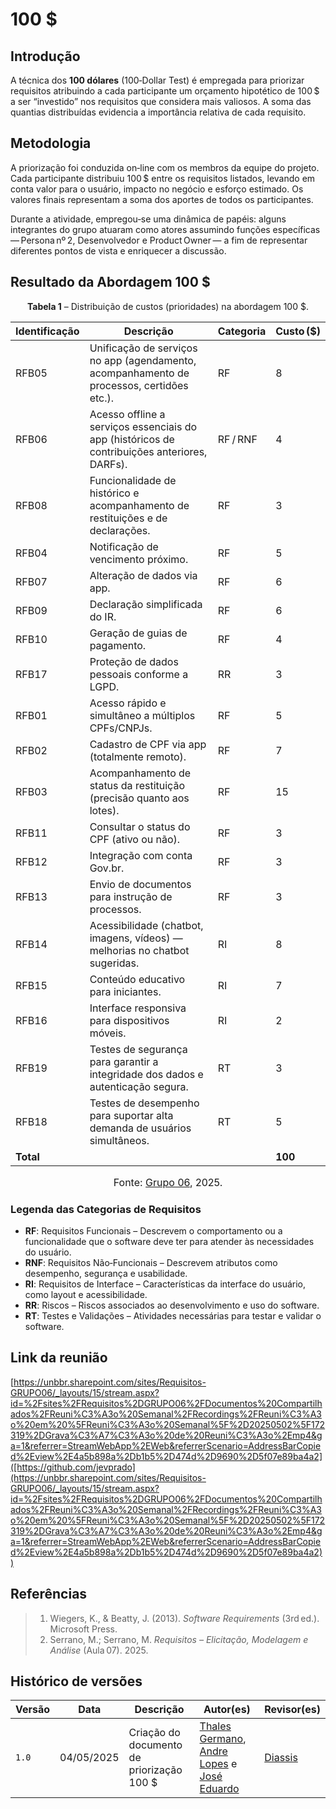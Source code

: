 # 100 $

## Introdução  
A técnica dos **100 dólares** (100‑Dollar Test) é empregada para priorizar requisitos atribuindo a cada participante um orçamento hipotético de 100 $ a ser “investido” nos requisitos que considera mais valiosos. A soma das quantias distribuídas evidencia a importância relativa de cada requisito.

## Metodologia  
A priorização foi conduzida on‑line com os membros da equipe do projeto. Cada participante distribuiu 100 $ entre os requisitos listados, levando em conta valor para o usuário, impacto no negócio e esforço estimado. Os valores finais representam a soma dos aportes de todos os participantes.

Durante a atividade, empregou‑se uma dinâmica de papéis: alguns integrantes do grupo atuaram como atores assumindo funções específicas — Persona nº 2, Desenvolvedor e Product Owner — a fim de representar diferentes pontos de vista e enriquecer a discussão.

## Resultado da Abordagem 100 $

<p style="text-align: center"><b>Tabela 1</b> – Distribuição de custos (prioridades) na abordagem 100 $.</p>

| Identificação | Descrição                                                                                                                        | Categoria | Custo ($) |
|---------------|----------------------------------------------------------------------------------------------------------------------------------|-----------|-----------|
| RFB05 | Unificação de serviços no app (agendamento, acompanhamento de processos, certidões etc.). | RF | 8 |
| RFB06 | Acesso offline a serviços essenciais do app (históricos de contribuições anteriores, DARFs). | RF / RNF | 4 |
| RFB08 | Funcionalidade de histórico e acompanhamento de restituições e de declarações. | RF | 3 |
| RFB04 | Notificação de vencimento próximo. | RF | 5 |
| RFB07 | Alteração de dados via app. | RF | 6 |
| RFB09 | Declaração simplificada do IR. | RF | 6 |
| RFB10 | Geração de guias de pagamento. | RF | 4 |
| RFB17 | Proteção de dados pessoais conforme a LGPD. | RR | 3 |
| RFB01 | Acesso rápido e simultâneo a múltiplos CPFs/CNPJs. | RF | 5 |
| RFB02 | Cadastro de CPF via app (totalmente remoto). | RF | 7 |
| RFB03 | Acompanhamento de status da restituição (precisão quanto aos lotes). | RF | 15 |
| RFB11 | Consultar o status do CPF (ativo ou não). | RF | 3 |
| RFB12 | Integração com conta Gov.br. | RF | 3 |
| RFB13 | Envio de documentos para instrução de processos. | RF | 3 |
| RFB14 | Acessibilidade (chatbot, imagens, vídeos) — melhorias no chatbot sugeridas. | RI | 8 |
| RFB15 | Conteúdo educativo para iniciantes. | RI | 7 |
| RFB16 | Interface responsiva para dispositivos móveis. | RI | 2 |
| RFB19 | Testes de segurança para garantir a integridade dos dados e autenticação segura. | RT | 3 |
| RFB18 | Testes de desempenho para suportar alta demanda de usuários simultâneos. | RT | 5 |
| **Total** |  |  | **100** |


<font size="3"><p style="text-align: center">Fonte: [Grupo 06](https://requisitos-de-software.github.io/2025.1-ReceitaFederal/#membros-da-equipe), 2025.</p></font>

### Legenda das Categorias de Requisitos
- **RF**: Requisitos Funcionais – Descrevem o comportamento ou a funcionalidade que o software deve ter para atender às necessidades do usuário.  
- **RNF**: Requisitos Não‑Funcionais – Descrevem atributos como desempenho, segurança e usabilidade.  
- **RI**: Requisitos de Interface – Características da interface do usuário, como layout e acessibilidade.  
- **RR**: Riscos – Riscos associados ao desenvolvimento e uso do software.  
- **RT**: Testes e Validações – Atividades necessárias para testar e validar o software.

## Link da reunião 
[https://unbbr.sharepoint.com/sites/Requisitos-GRUPO06/_layouts/15/stream.aspx?id=%2Fsites%2FRequisitos%2DGRUPO06%2FDocumentos%20Compartilhados%2FReuni%C3%A3o%20Semanal%2FRecordings%2FReuni%C3%A3o%20em%20%5FReuni%C3%A3o%20Semanal%5F%2D20250502%5F172319%2DGrava%C3%A7%C3%A3o%20de%20Reuni%C3%A3o%2Emp4&ga=1&referrer=StreamWebApp%2EWeb&referrerScenario=AddressBarCopied%2Eview%2E4a5b898a%2Db1b5%2D474d%2D9690%2D5f07e89ba4a2]([https://github.com/jevprado](https://unbbr.sharepoint.com/sites/Requisitos-GRUPO06/_layouts/15/stream.aspx?id=%2Fsites%2FRequisitos%2DGRUPO06%2FDocumentos%20Compartilhados%2FReuni%C3%A3o%20Semanal%2FRecordings%2FReuni%C3%A3o%20em%20%5FReuni%C3%A3o%20Semanal%5F%2D20250502%5F172319%2DGrava%C3%A7%C3%A3o%20de%20Reuni%C3%A3o%2Emp4&ga=1&referrer=StreamWebApp%2EWeb&referrerScenario=AddressBarCopied%2Eview%2E4a5b898a%2Db1b5%2D474d%2D9690%2D5f07e89ba4a2))

## Referências  

> 1. Wiegers, K., & Beatty, J. (2013). *Software Requirements* (3rd ed.). Microsoft Press.  
> 2. Serrano, M.; Serrano, M. *Requisitos – Elicitação, Modelagem e Análise* (Aula 07). 2025.  

## Histórico de versões

Versão | Data | Descrição | Autor(es) | Revisor(es)
-------|------|-----------|-----------|------------
`1.0` | 04/05/2025 | Criação do documento de priorização 100 $ | [Thales Germano](https://github.com/thalesgvl), [Andre Lopes](https://github.com/andrewslopes) e [José Eduardo](https://github.com/jevprado) | [Diassis](https://github.com/Diaxiz) |
